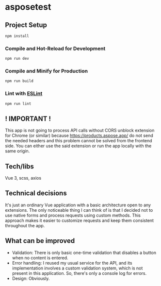 # asposetest

## Project Setup

```sh
npm install
```

### Compile and Hot-Reload for Development

```sh
npm run dev
```

### Compile and Minify for Production

```sh
npm run build
```

### Lint with [ESLint](https://eslint.org/)

```sh
npm run lint
```

## ! IMPORTANT !

This app is not going to process API calls without CORS unblock extension for Chrome (or similar) because https://products.aspose.app/ do not send the needed headers and this problem cannot be solved from the frontend side. You can either use the said extension or run the app locally with the same origin.

## Tech/libs

Vue 3, scss, axios

## Technical decisions

It's just an ordinary Vue application with a basic architecture open to any extensions. The only noticeable thing I can think of is that I decided not to use native forms and process requests using custom methods. This approach makes it easier to customize requests and keep them consistent throughout the app.

## What can be improved

- Validation: There is only basic one-time validation that disables a button when no content is entered.
- Error handling: I reused my usual service for the API, and its implementation involves a custom validation system, which is not present in this application. So, there's only a console log for errors.
- Design: Obviously.




